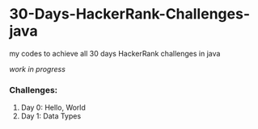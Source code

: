 # 30-Days-HackerRank-Challenges-java
my codes to achieve all 30 days HackerRank challenges in java

*work in progress*

<h3>Challenges:</h3>
<ol>
  <li> Day 0: Hello, World</li>
  <li> Day 1: Data Types</li>


